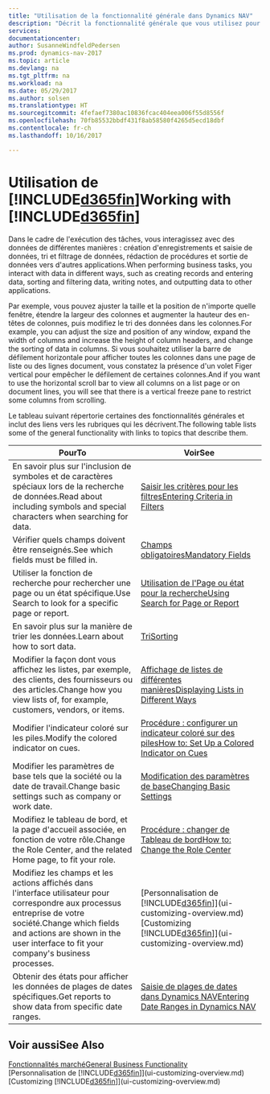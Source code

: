 ```yaml
---
title: "Utilisation de la fonctionnalité générale dans Dynamics NAV"
description: "Décrit la fonctionnalité générale que vous utilisez pour interagir avec des données dans Dynamics NAV, par exemple entrer les valeurs, trier les données, et modifier les vues."
services: 
documentationcenter: 
author: SusanneWindfeldPedersen
ms.prod: dynamics-nav-2017
ms.topic: article
ms.devlang: na
ms.tgt_pltfrm: na
ms.workload: na
ms.date: 05/29/2017
ms.author: solsen
ms.translationtype: HT
ms.sourcegitcommit: 4fefaef7380ac10836fcac404eea006f55d8556f
ms.openlocfilehash: 70fb85532bbdf431f8ab58580f4265d5ecd18dbf
ms.contentlocale: fr-ch
ms.lasthandoff: 10/16/2017

---
```

# <a name="working-with-included365finincludesd365finlongmdmd"></a><span data-ttu-id="f0239-103">Utilisation de [!INCLUDE[d365fin](includes/d365fin_long_md.md)]</span><span class="sxs-lookup"><span data-stu-id="f0239-103">Working with [!INCLUDE[d365fin](includes/d365fin_long_md.md)]</span></span>
<span data-ttu-id="f0239-104">Dans le cadre de l'exécution des tâches, vous interagissez avec des données de différentes manières : création d'enregistrements et saisie de données, tri et filtrage de données, rédaction de procédures et sortie de données vers d'autres applications.</span><span class="sxs-lookup"><span data-stu-id="f0239-104">When performing business tasks, you interact with data in different ways, such as creating records and entering data, sorting and filtering data, writing notes, and outputting data to other applications.</span></span>

<span data-ttu-id="f0239-105">Par exemple, vous pouvez ajuster la taille et la position de n'importe quelle fenêtre, étendre la largeur des colonnes et augmenter la hauteur des en-têtes de colonnes, puis modifiez le tri des données dans les colonnes.</span><span class="sxs-lookup"><span data-stu-id="f0239-105">For example, you can adjust the size and position of any window, expand the width of columns and increase the height of column headers, and change the sorting of data in columns.</span></span> <span data-ttu-id="f0239-106">Si vous souhaitez utiliser la barre de défilement horizontale pour afficher toutes les colonnes dans une page de liste ou des lignes document, vous constatez la présence d'un volet Figer vertical pour empêcher le défilement de certaines colonnes.</span><span class="sxs-lookup"><span data-stu-id="f0239-106">And if you want to use the horizontal scroll bar to view all columns on a list page or on document lines, you will see that there is a vertical freeze pane to restrict some columns from scrolling.</span></span>

<span data-ttu-id="f0239-107">Le tableau suivant répertorie certaines des fonctionnalités générales et inclut des liens vers les rubriques qui les décrivent.</span><span class="sxs-lookup"><span data-stu-id="f0239-107">The following table lists some of the general functionality with links to topics that describe them.</span></span>

| <span data-ttu-id="f0239-108">Pour</span><span class="sxs-lookup"><span data-stu-id="f0239-108">To</span></span> | <span data-ttu-id="f0239-109">Voir</span><span class="sxs-lookup"><span data-stu-id="f0239-109">See</span></span> |
| --- | --- |
| <span data-ttu-id="f0239-110">En savoir plus sur l'inclusion de symboles et de caractères spéciaux lors de la recherche de données.</span><span class="sxs-lookup"><span data-stu-id="f0239-110">Read about including symbols and special characters when searching for data.</span></span> |[<span data-ttu-id="f0239-111">Saisir les critères pour les filtres</span><span class="sxs-lookup"><span data-stu-id="f0239-111">Entering Criteria in Filters</span></span>](ui-enter-criteria-filters.md) |
| <span data-ttu-id="f0239-112">Vérifier quels champs doivent être renseignés.</span><span class="sxs-lookup"><span data-stu-id="f0239-112">See which fields must be filled in.</span></span> |[<span data-ttu-id="f0239-113">Champs obligatoires</span><span class="sxs-lookup"><span data-stu-id="f0239-113">Mandatory Fields</span></span>](ui-mandatory-fields.md) |
| <span data-ttu-id="f0239-114">Utiliser la fonction de recherche pour rechercher une page ou un état spécifique.</span><span class="sxs-lookup"><span data-stu-id="f0239-114">Use Search to look for a specific page or report.</span></span> |[<span data-ttu-id="f0239-115">Utilisation de l'Page ou état pour la recherche</span><span class="sxs-lookup"><span data-stu-id="f0239-115">Using Search for Page or Report</span></span>](ui-search.md) |
| <span data-ttu-id="f0239-116">En savoir plus sur la manière de trier les données.</span><span class="sxs-lookup"><span data-stu-id="f0239-116">Learn about how to sort data.</span></span> |[<span data-ttu-id="f0239-117">Tri</span><span class="sxs-lookup"><span data-stu-id="f0239-117">Sorting</span></span>](ui-sorting.md) |
| <span data-ttu-id="f0239-118">Modifier la façon dont vous affichez les listes, par exemple, des clients, des fournisseurs ou des articles.</span><span class="sxs-lookup"><span data-stu-id="f0239-118">Change how you view lists of, for example, customers, vendors, or items.</span></span> |[<span data-ttu-id="f0239-119">Affichage de listes de différentes manières</span><span class="sxs-lookup"><span data-stu-id="f0239-119">Displaying Lists in Different Ways</span></span>](across-display-lists-different-views.md) |
| <span data-ttu-id="f0239-120">Modifier l'indicateur coloré sur les piles.</span><span class="sxs-lookup"><span data-stu-id="f0239-120">Modify the colored indicator on cues.</span></span> |[<span data-ttu-id="f0239-121">Procédure : configurer un indicateur coloré sur des piles</span><span class="sxs-lookup"><span data-stu-id="f0239-121">How to: Set Up a Colored Indicator on Cues</span></span>](ui-how-setup-colored-indicator-cues.md) |
| <span data-ttu-id="f0239-122">Modifier les paramètres de base tels que la société ou la date de travail.</span><span class="sxs-lookup"><span data-stu-id="f0239-122">Change basic settings such as company or work date.</span></span> |[<span data-ttu-id="f0239-123">Modification des paramètres de base</span><span class="sxs-lookup"><span data-stu-id="f0239-123">Changing Basic Settings</span></span>](ui-change-basic-settings.md) |
| <span data-ttu-id="f0239-124">Modifiez le tableau de bord, et la page d'accueil associée, en fonction de votre rôle.</span><span class="sxs-lookup"><span data-stu-id="f0239-124">Change the Role Center, and the related Home page, to fit your role.</span></span> |[<span data-ttu-id="f0239-125">Procédure : changer de Tableau de bord</span><span class="sxs-lookup"><span data-stu-id="f0239-125">How to: Change the Role Center</span></span>](change-role.md) |
| <span data-ttu-id="f0239-126">Modifiez les champs et les actions affichés dans l'interface utilisateur pour correspondre aux processus entreprise de votre société.</span><span class="sxs-lookup"><span data-stu-id="f0239-126">Change which fields and actions are shown in the user interface to fit your company's business processes.</span></span> |<span data-ttu-id="f0239-127">[Personnalisation de [!INCLUDE[d365fin](includes/d365fin_md.md)]](ui-customizing-overview.md)</span><span class="sxs-lookup"><span data-stu-id="f0239-127">[Customizing [!INCLUDE[d365fin](includes/d365fin_md.md)]](ui-customizing-overview.md)</span></span> |
| <span data-ttu-id="f0239-128">Obtenir des états pour afficher les données de plages de dates spécifiques.</span><span class="sxs-lookup"><span data-stu-id="f0239-128">Get reports to show data from specific date ranges.</span></span> |[<span data-ttu-id="f0239-129">Saisie de plages de dates dans Dynamics NAV</span><span class="sxs-lookup"><span data-stu-id="f0239-129">Entering Date Ranges in Dynamics NAV</span></span>](ui-enter-date-ranges.md) |

## <a name="see-also"></a><span data-ttu-id="f0239-130">Voir aussi</span><span class="sxs-lookup"><span data-stu-id="f0239-130">See Also</span></span>
[<span data-ttu-id="f0239-131">Fonctionnalités marché</span><span class="sxs-lookup"><span data-stu-id="f0239-131">General Business Functionality</span></span>](ui-across-business-areas.md)  
<span data-ttu-id="f0239-132">[Personnalisation de [!INCLUDE[d365fin](includes/d365fin_md.md)]](ui-customizing-overview.md)</span><span class="sxs-lookup"><span data-stu-id="f0239-132">[Customizing [!INCLUDE[d365fin](includes/d365fin_md.md)]](ui-customizing-overview.md)</span></span>  

## 

